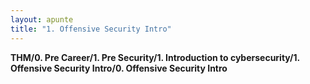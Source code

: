 ```yaml
---
layout: apunte
title: "1. Offensive Security Intro"
---
```


**THM/0. Pre Career/1. Pre Security/1. Introduction to cybersecurity/1. Offensive Security Intro/0. Offensive Security Intro**